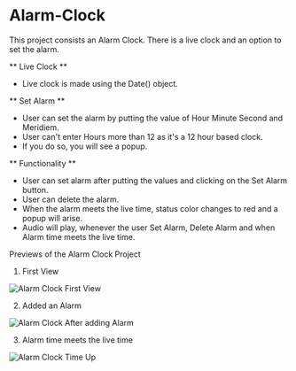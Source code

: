 # Alarm-Clock

This project consists an Alarm Clock.
There is a live clock and an option to set the alarm.


** Live Clock **
- Live clock is made using the Date() object. 

** Set Alarm **
- User can set the alarm by putting the value of Hour Minute Second and Meridiem.
- User can't enter Hours more than 12 as it's a 12 hour based clock.
- If you do so, you will see a popup.

** Functionality **
- User can set alarm after putting the values and clicking on the Set Alarm button.
- User can delete the alarm.
- When the alarm meets the live time, status color changes to red and a popup will arise.
- Audio will play, whenever the user Set Alarm, Delete Alarm and when Alarm time meets the live time.


Previews of the Alarm Clock Project

1. First View

![Alarm Clock First View](https://user-images.githubusercontent.com/18380165/214763965-aab13e38-2394-486d-b237-5bfbd16f078f.jpg)

2. Added an Alarm

![Alarm Clock After adding Alarm](https://user-images.githubusercontent.com/18380165/214763979-c712de6d-e85d-4a27-866c-ae3134475a1b.jpg)

3. Alarm time meets the live time 

![Alarm Clock Time Up](https://user-images.githubusercontent.com/18380165/214763994-80291ca1-e7cd-4c46-80e1-5febccf78423.jpg)
